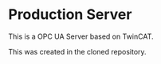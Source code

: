 
# Production Server	

This is a OPC UA Server based on TwinCAT.

This was created in the cloned repository.